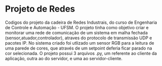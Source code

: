 # Projeto de Redes
 Codigos do projeto da cadeira de Redes Industrais, do curso de Engenharia de Controle e Automação - UFSM. O projeto tinha como objetivo criar e monitorar uma rede de comunicação de um sistema em malha fechada (sensor,atuador,controlador), atraves do protocolo de transmissão UDP e pacotes IP. No sistema criado foi utlizado um sensor RGB para a leitura de uma parede de cores, que através de um setpoint deferia ficar parado na cor selecionada. O projeto possui 3 arquivos .py, um referente ao cliente da aplicação, outra ao do servidor, e uma ao servidor-cliente. 

